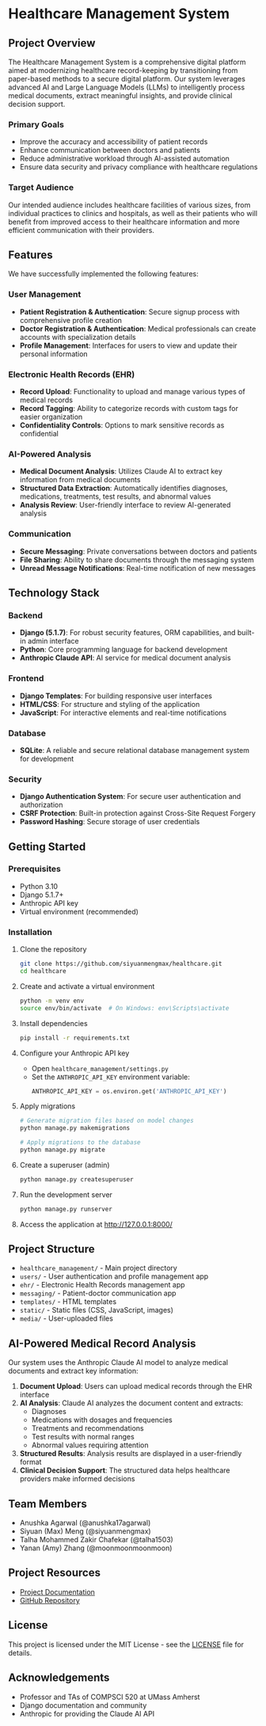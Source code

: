 # Healthcare Management System

## Project Overview
The Healthcare Management System is a comprehensive digital platform aimed at modernizing healthcare record-keeping by transitioning from paper-based methods to a secure digital platform. Our system leverages advanced AI and Large Language Models (LLMs) to intelligently process medical documents, extract meaningful insights, and provide clinical decision support.

### Primary Goals
- Improve the accuracy and accessibility of patient records
- Enhance communication between doctors and patients
- Reduce administrative workload through AI-assisted automation
- Ensure data security and privacy compliance with healthcare regulations

### Target Audience
Our intended audience includes healthcare facilities of various sizes, from individual practices to clinics and hospitals, as well as their patients who will benefit from improved access to their healthcare information and more efficient communication with their providers.

## Features
We have successfully implemented the following features:

### User Management
- **Patient Registration & Authentication**: Secure signup process with comprehensive profile creation
- **Doctor Registration & Authentication**: Medical professionals can create accounts with specialization details
- **Profile Management**: Interfaces for users to view and update their personal information

### Electronic Health Records (EHR)
- **Record Upload**: Functionality to upload and manage various types of medical records
- **Record Tagging**: Ability to categorize records with custom tags for easier organization
- **Confidentiality Controls**: Options to mark sensitive records as confidential

### AI-Powered Analysis
- **Medical Document Analysis**: Utilizes Claude AI to extract key information from medical documents
- **Structured Data Extraction**: Automatically identifies diagnoses, medications, treatments, test results, and abnormal values
- **Analysis Review**: User-friendly interface to review AI-generated analysis

### Communication
- **Secure Messaging**: Private conversations between doctors and patients
- **File Sharing**: Ability to share documents through the messaging system
- **Unread Message Notifications**: Real-time notification of new messages

## Technology Stack
### Backend
- **Django (5.1.7)**: For robust security features, ORM capabilities, and built-in admin interface
- **Python**: Core programming language for backend development
- **Anthropic Claude API**: AI service for medical document analysis

### Frontend
- **Django Templates**: For building responsive user interfaces
- **HTML/CSS**: For structure and styling of the application
- **JavaScript**: For interactive elements and real-time notifications

### Database
- **SQLite**: A reliable and secure relational database management system for development

### Security
- **Django Authentication System**: For secure user authentication and authorization
- **CSRF Protection**: Built-in protection against Cross-Site Request Forgery
- **Password Hashing**: Secure storage of user credentials

## Getting Started

### Prerequisites
- Python 3.10
- Django 5.1.7+
- Anthropic API key
- Virtual environment (recommended)

### Installation
1. Clone the repository
   ```bash
   git clone https://github.com/siyuanmengmax/healthcare.git
   cd healthcare
   ```

2. Create and activate a virtual environment
   ```bash
   python -m venv env
   source env/bin/activate  # On Windows: env\Scripts\activate
   ```

3. Install dependencies
   ```bash
   pip install -r requirements.txt
   ```

4. Configure your Anthropic API key
   - Open `healthcare_management/settings.py`
   - Set the `ANTHROPIC_API_KEY` environment variable:
     ```python
     ANTHROPIC_API_KEY = os.environ.get('ANTHROPIC_API_KEY')
     ```

5. Apply migrations
   ```bash
   # Generate migration files based on model changes
   python manage.py makemigrations
   
   # Apply migrations to the database
   python manage.py migrate
   ```

6. Create a superuser (admin)
   ```bash
   python manage.py createsuperuser
   ```

7. Run the development server
   ```bash
   python manage.py runserver
   ```

8. Access the application at http://127.0.0.1:8000/

## Project Structure
- `healthcare_management/` - Main project directory
- `users/` - User authentication and profile management app
- `ehr/` - Electronic Health Records management app
- `messaging/` - Patient-doctor communication app
- `templates/` - HTML templates
- `static/` - Static files (CSS, JavaScript, images)
- `media/` - User-uploaded files

## AI-Powered Medical Record Analysis
Our system uses the Anthropic Claude AI model to analyze medical documents and extract key information:

1. **Document Upload**: Users can upload medical records through the EHR interface
2. **AI Analysis**: Claude AI analyzes the document content and extracts:
   - Diagnoses
   - Medications with dosages and frequencies
   - Treatments and recommendations
   - Test results with normal ranges
   - Abnormal values requiring attention
3. **Structured Results**: Analysis results are displayed in a user-friendly format
4. **Clinical Decision Support**: The structured data helps healthcare providers make informed decisions

## Team Members
- Anushka Agarwal (@anushka17agarwal)
- Siyuan (Max) Meng (@siyuanmengmax)
- Talha Mohammed Zakir Chafekar (@talha1503)
- Yanan (Amy) Zhang (@moonmoonmoonmoon)

## Project Resources
- [Project Documentation](https://drive.google.com/drive/folders/1mK1nlRXGbnPdHZERem4Kxc_C32OS4Ddy)
- [GitHub Repository]([https://github.com/siyuanmengmax/healthcare](https://github.com/moonmoonmoonmoon/HealthCare_System?tab=readme-ov-file)])

## License
This project is licensed under the MIT License - see the [LICENSE](LICENSE) file for details.

## Acknowledgements
- Professor and TAs of COMPSCI 520 at UMass Amherst
- Django documentation and community
- Anthropic for providing the Claude AI API
